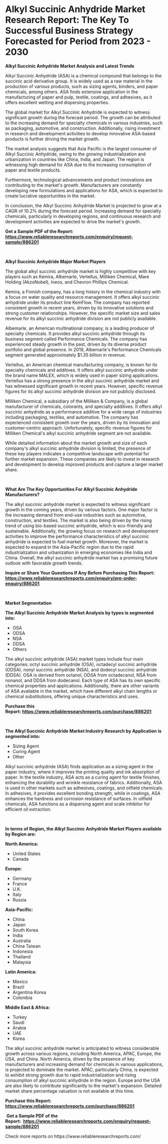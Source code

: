 <p><h1>Alkyl Succinic Anhydride Market Research Report: The Key To Successful Business Strategy Forecasted for Period from 2023 - 2030</h1></p><p><strong>Alkyl Succinic Anhydride Market Analysis and Latest Trends</strong></p>
<p><p>Alkyl Succinic Anhydride (ASA) is a chemical compound that belongs to the succinic acid derivative group. It is widely used as a raw material in the production of various products, such as sizing agents, binders, and paper chemicals, among others. ASA finds extensive application in the manufacturing of paper and pulp, textile, coatings, and adhesives, as it offers excellent wetting and dispersing properties.</p><p>The global market for Alkyl Succinic Anhydride is expected to witness significant growth during the forecast period. The growth can be attributed to the increasing demand for specialty chemicals in various industries, such as packaging, automotive, and construction. Additionally, rising investment in research and development activities to develop innovative ASA-based products is further driving the market growth.</p><p>The market analysis suggests that Asia Pacific is the largest consumer of Alkyl Succinic Anhydride, owing to the growing industrialization and urbanization in countries like China, India, and Japan. The region is witnessing high demand for ASA due to the increasing consumption of paper and textile products.</p><p>Furthermore, technological advancements and product innovations are contributing to the market's growth. Manufacturers are constantly developing new formulations and applications for ASA, which is expected to create lucrative opportunities in the market.</p><p>In conclusion, the Alkyl Succinic Anhydride Market is projected to grow at a CAGR of 10.2% during the forecast period. Increasing demand for specialty chemicals, particularly in developing regions, and continuous research and development activities are expected to drive the market's growth.</p></p>
<p><strong>Get a Sample PDF of the Report:&nbsp; <a href="https://www.reliableresearchreports.com/enquiry/request-sample/886201">https://www.reliableresearchreports.com/enquiry/request-sample/886201</a></strong></p>
<p>&nbsp;</p>
<p><strong>Alkyl Succinic Anhydride Major Market Players</strong></p>
<p><p>The global alkyl succinic anhydride market is highly competitive with key players such as Kemira, Albemarle, Vertellus, Milliken Chemical, Mare Holding (AkzoNobel), Ineos, and Chevron Phillips Chemical. </p><p>Kemira, a Finnish company, has a long history in the chemical industry with a focus on water quality and resource management. It offers alkyl succinic anhydride under its product line KemFlow. The company has reported consistent growth in recent years, driven by its innovative solutions and strong customer relationships. However, the specific market size and sales revenue for its alkyl succinic anhydride division are not publicly available.</p><p>Albemarle, an American multinational company, is a leading producer of specialty chemicals. It provides alkyl succinic anhydride through its business segment called Performance Chemicals. The company has experienced steady growth in the past, driven by its diverse product portfolio and global presence. In 2019, Albemarle's Performance Chemicals segment generated approximately $1.35 billion in revenue.</p><p>Vertellus, an American chemical manufacturing company, is known for its specialty chemicals and additives. It offers alkyl succinic anhydride under the brand name MALEX, which is widely used in paper sizing applications. Vertellus has a strong presence in the alkyl succinic anhydride market and has witnessed significant growth in recent years. However, specific revenue figures for its alkyl succinic anhydride division are not publicly disclosed.</p><p>Milliken Chemical, a subsidiary of the Milliken & Company, is a global manufacturer of chemicals, colorants, and specialty additives. It offers alkyl succinic anhydride as a performance additive for a wide range of industries including packaging, textiles, and automotive. The company has experienced consistent growth over the years, driven by its innovation and customer-centric approach. Unfortunately, specific revenue figures for Milliken Chemical's alkyl succinic anhydride segment are not available.</p><p>While detailed information about the market growth and size of each company's alkyl succinic anhydride division is limited, the presence of these key players indicates a competitive landscape with potential for further market expansion. These companies are likely to invest in research and development to develop improved products and capture a larger market share.</p></p>
<p>&nbsp;</p>
<p><strong>What Are The Key Opportunities For Alkyl Succinic Anhydride Manufacturers?</strong></p>
<p><p>The alkyl succinic anhydride market is expected to witness significant growth in the coming years, driven by various factors. One major factor is the increasing demand from end-use industries such as automotive, construction, and textiles. The market is also being driven by the rising trend of using bio-based succinic anhydride, which is eco-friendly and sustainable. Additionally, the growing focus on research and development activities to improve the performance characteristics of alkyl succinic anhydride is expected to fuel market growth. Moreover, the market is expected to expand in the Asia-Pacific region due to the rapid industrialization and urbanization in emerging economies like India and China. Overall, the alkyl succinic anhydride market has a promising future outlook with favorable growth trends.</p></p>
<p><strong>Inquire or Share Your Questions If Any Before Purchasing This Report: <a href="https://www.reliableresearchreports.com/enquiry/pre-order-enquiry/886201">https://www.reliableresearchreports.com/enquiry/pre-order-enquiry/886201</a></strong></p>
<p>&nbsp;</p>
<p><strong>Market Segmentation</strong></p>
<p><strong>The Alkyl Succinic Anhydride Market Analysis by types is segmented into:</strong></p>
<p><ul><li>OSA</li><li>ODSA</li><li>NSA</li><li>DDSA</li><li>Others</li></ul></p>
<p><p>The alkyl succinic anhydride (ASA) market types include four main categories: octyl succinic anhydride (OSA), octadecyl succinic anhydride (ODSA), nonyl succinic anhydride (NSA), and dodecyl succinic anhydride (DDSA). OSA is derived from octanol, ODSA from octadecanol, NSA from nonanol, and DDSA from dodecanol. Each type of ASA has its own specific chemical properties and applications. Additionally, there are other variants of ASA available in the market, which have different alkyl chain lengths or chemical substitutions, offering unique characteristics and uses.</p></p>
<p><strong>Purchase this Report:&nbsp;<a href="https://www.reliableresearchreports.com/purchase/886201">https://www.reliableresearchreports.com/purchase/886201</a></strong></p>
<p>&nbsp;</p>
<p><strong>The Alkyl Succinic Anhydride Market Industry Research by Application is segmented into:</strong></p>
<p><ul><li>Sizing Agent</li><li>Curing Agent</li><li>Other</li></ul></p>
<p><p>Alkyl succinic anhydride (ASA) finds application as a sizing agent in the paper industry, where it improves the printing quality and ink absorption of paper. In the textile industry, ASA acts as a curing agent for textile finishes, enhancing the durability and wrinkle resistance of fabrics. Additionally, ASA is used in other markets such as adhesives, coatings, and oilfield chemicals. In adhesives, it provides excellent bonding strength, while in coatings, ASA enhances the hardness and corrosion resistance of surfaces. In oilfield chemicals, ASA functions as a dispersing agent and scale inhibitor for efficient oil extraction.</p></p>
<p>&nbsp;</p>
<p><strong>In terms of Region, the Alkyl Succinic Anhydride Market Players available by Region are:</strong></p>
<p>
    <p> <strong> North America: </strong>
        <ul>
            <li>United States</li>
            <li>Canada</li>
        </ul>
        </p> 
    <p> <strong> Europe: </strong>
        <ul>
            <li>Germany</li>
            <li>France</li>
            <li>U.K.</li>
            <li>Italy</li>
            <li>Russia</li>
        </ul>
        </p> 
    <p> <strong> Asia-Pacific: </strong>
        <ul>
            <li>China</li>
            <li>Japan</li>
            <li>South Korea</li>
            <li>India</li>
            <li>Australia</li>
            <li>China Taiwan</li>
            <li>Indonesia</li>
            <li>Thailand</li>
            <li>Malaysia</li>
        </ul>
        </p> 
    <p> <strong> Latin America: </strong>
        <ul>
            <li>Mexico</li>
            <li>Brazil</li>
            <li>Argentina Korea</li>
            <li>Colombia</li>
        </ul>
        </p> 
    <p> <strong> Middle East & Africa: </strong>
        <ul>
            <li>Turkey</li>
            <li>Saudi</li>
            <li>Arabia</li>
            <li>UAE</li>
            <li>Korea</li>
        </ul>
    </p>
    </p>
<p><p>The alkyl succinic anhydride market is anticipated to witness considerable growth across various regions, including North America, APAC, Europe, the USA, and China. North America, driven by the presence of key manufacturers and increasing demand for chemicals in various applications, is projected to dominate the market. APAC, particularly China, is expected to exhibit strong growth due to rapid industrialization and rising consumption of alkyl succinic anhydride in the region. Europe and the USA are also likely to contribute significantly to the market's expansion. Detailed market share percentage valuation is not available at this time.</p></p>
<p><strong>Purchase this Report: <a href="https://www.reliableresearchreports.com/purchase/886201">https://www.reliableresearchreports.com/purchase/886201</a></strong></p>
<p>&nbsp;<strong>Get a Sample PDF of the Report:&nbsp;&nbsp;<a href="https://www.reliableresearchreports.com/enquiry/request-sample/886201">https://www.reliableresearchreports.com/enquiry/request-sample/886201</a></strong></p>
<p><strong></strong></p>
<p>Check more reports on https://www.reliableresearchreports.com/</p>